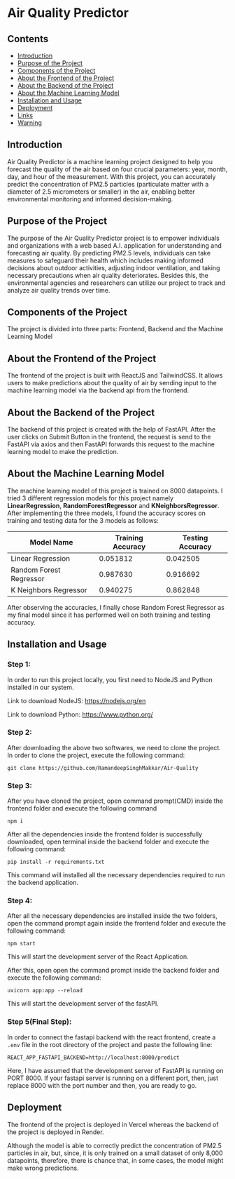 # Air Quality Predictor

## Contents

- [Introduction](#Introduction)
- [Purpose of the Project](#Purpose-of-the-Project)
- [Components of the Project](#Components-of-the-Project)
- [About the Frontend of the Project](#About-the-Frontend-of-the-Project)
- [About the Backend of the Project](#About-the-Backend-of-the-Project)
- [About the Machine Learning Model](#About-the-Machine-Learning-Model)
- [Installation and Usage](#Installation-and-Usage)
- [Deployment](#Deployment)
- [Links](#Links)
- [Warning](#Warning)


## Introduction 

Air Quality Predictor is a machine learning project designed to help you forecast the quality of the air based on four crucial parameters: year, month, day, and hour of the measurement. 
With this project, you can accurately predict the concentration of PM2.5 particles (particulate matter with a diameter of 2.5 micrometers or smaller) in the air, enabling better environmental monitoring 
and informed decision-making.

## Purpose of the Project

The purpose of the Air Quality Predictor project is to empower individuals and organizations with a web based A.I. application for understanding and forecasting air quality. By predicting PM2.5 levels, individuals can take measures to safeguard their health which includes making informed decisions about outdoor activities, adjusting indoor ventilation, and taking necessary precautions when air quality deteriorates. Besides this, the environmental agencies and researchers can utilize our project to track and analyze air quality trends over time.


## Components of the Project

The project is divided into three parts: Frontend, Backend and the Machine Learning Model

## About the Frontend of the Project

The frontend of the project is built with ReactJS and TailwindCSS. It allows users to make predictions about the quality of air by sending input to the machine learning model via the backend api from the frontend.

## About the Backend of the Project

The backend of this project is created with the help of FastAPI. After the user clicks on Submit Button in the frontend, the request is send to the FastAPI via axios and then FastAPI forwards this request to the machine learning model to make the prediction.

## About the Machine Learning Model

The machine learning model of this project is trained on 8000 datapoints. I tried 3 different regression models for this project namely **LinearRegression**, **RandomForestRegressor** and **KNeighborsRegressor**. After implementing the three models, I found the accuracy scores on training and testing data for the 3 models as follows:

| Model Name | Training Accuracy | Testing Accuracy |
|----------|----------|----------|
| Linear Regression | 0.051812	 | 0.042505 |
| Random Forest Regressor | 0.987630 | 0.916692 |
| K Neighbors Regressor | 0.940275 | 0.862848 |

After observing the accuracies, I finally chose Random Forest Regressor as my final model since it has performed well on both training and testing accuracy.

## Installation and Usage

### Step 1:
In order to run this project locally, you first need to NodeJS and Python installed in our system.

Link to download NodeJS: https://nodejs.org/en

Link to download Python: https://www.python.org/

### Step 2:

After downloading the above two softwares, we need to clone the project. In order to clone the project, execute the following command:

```
git clone https://github.com/RamandeepSinghMakkar/Air-Quality

```

### Step 3:

After you have cloned the project, open command prompt(CMD) inside the frontend folder and execute the following command

```
npm i
```

After all the dependencies inside the frontend folder is successfully downloaded, open terminal inside the backend folder and execute the following command:

```
pip install -r requirements.txt
```

This command will installed all the necessary dependencies required to run the backend application.

### Step 4:

After all the necessary dependencies are installed inside the two folders, open the command prompt again inside the frontend folder and execute the following command:

```
npm start
```

This will start the development server of the React Application.

After this, open open the command prompt inside the backend folder and execute the following command:

```
uvicorn app:app --reload
```

This will start the development server of the fastAPI.

### Step 5(Final Step):
In order to connect the fastapi backend with the react frontend, create a `.env` file in the root directory of the project and paste the following line:

```
REACT_APP_FASTAPI_BACKEND=http://localhost:8000/predict
```
Here, I have assumed that the development server of FastAPI is running on PORT 8000. If your fastapi server is running on a different port, then, just replace 8000 with the port number and then, you are ready to go.

## Deployment

The frontend of the project is deployed in Vercel whereas the backend of the project is deployed in Render.

Although the model is able to correctly predict the concentration of PM2.5 particles in air, but, since, it is only trained on a small dataset of only 8,000 datapoints, therefore,
there is chance that, in some cases, the model might make wrong predictions.
